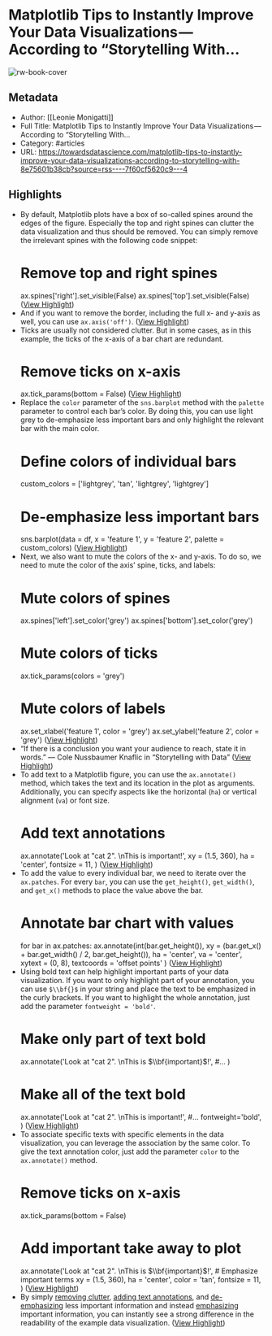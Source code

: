 # Matplotlib Tips to Instantly Improve Your Data Visualizations — According to “Storytelling With…

![rw-book-cover](https://cdn-images-1.medium.com/proxy/1*TGH72Nnw24QL3iV9IOm4VA.png)

## Metadata
- Author: [[Leonie Monigatti]]
- Full Title: Matplotlib Tips to Instantly Improve Your Data Visualizations — According to “Storytelling With…
- Category: #articles
- URL: https://towardsdatascience.com/matplotlib-tips-to-instantly-improve-your-data-visualizations-according-to-storytelling-with-8e75601b38cb?source=rss----7f60cf5620c9---4

## Highlights
- By default, Matplotlib plots have a box of so-called spines around the edges of the figure. Especially the top and right spines can clutter the data visualization and thus should be removed.
  You can simply remove the irrelevant spines with the following code snippet:
  # Remove top and right spines 
  ax.spines['right'].set_visible(False) 
  ax.spines['top'].set_visible(False) ([View Highlight](https://read.readwise.io/read/01h3b57kgnmqycy9a6hxxjrycb))
- And if you want to remove the border, including the full x- and y-axis as well, you can use `ax.axis('off')`. ([View Highlight](https://read.readwise.io/read/01h3b57vr1td9pn92n3bb1gnqm))
- Ticks are usually not considered clutter. But in some cases, as in this example, the ticks of the x-axis of a bar chart are redundant.
  # Remove ticks on x-axis 
  ax.tick_params(bottom = False) ([View Highlight](https://read.readwise.io/read/01h3b5811rpzgqe7dm94rrs233))
- Replace the `color` parameter of the `sns.barplot` method with the `palette` parameter to control each bar’s color. By doing this, you can use light grey to de-emphasize less important bars and only highlight the relevant bar with the main color.
  # Define colors of individual bars 
  custom_colors = ['lightgrey', 'tan', 'lightgrey', 'lightgrey'] 
  # De-emphasize less important bars 
  sns.barplot(data = df, 
  x = 'feature 1', 
  y = 'feature 2', 
  palette = custom_colors) ([View Highlight](https://read.readwise.io/read/01h3b59grp62sm667sb52gxkbz))
- Next, we also want to mute the colors of the x- and y-axis. To do so, we need to mute the color of the axis’ spine, ticks, and labels:
  # Mute colors of spines 
  ax.spines['left'].set_color('grey') 
  ax.spines['bottom'].set_color('grey') 
  # Mute colors of ticks 
  ax.tick_params(colors = 'grey') 
  # Mute colors of labels 
  ax.set_xlabel('feature 1', color = 'grey') 
  ax.set_ylabel('feature 2', color = 'grey') ([View Highlight](https://read.readwise.io/read/01h3b59vdv9d6jbzd65f7sdyp4))
- “If there is a conclusion you want your audience to reach, state it in words.” — Cole Nussbaumer Knaflic in “Storytelling with Data” ([View Highlight](https://read.readwise.io/read/01h3b5ag9342qm622qcpq85rd8))
- To add text to a Matplotlib figure, you can use the `ax.annotate()` method, which takes the text and its location in the plot as arguments. Additionally, you can specify aspects like the horizontal (`ha`) or vertical alignment (`va`) or font size.
  # Add text annotations 
  ax.annotate('Look at "cat 2". \nThis is important!', 
  xy = (1.5, 360), 
  ha = 'center', 
  fontsize = 11, 
  ) ([View Highlight](https://read.readwise.io/read/01h3b5amxwfveptsfgh7a60ne5))
- To add the value to every individual bar, we need to iterate over the `ax.patches`. For every `bar`, you can use the `get_height()`, `get_width()`, and `get_x()` methods to place the value above the bar.
  # Annotate bar chart with values 
  for bar in ax.patches: 
  ax.annotate(int(bar.get_height()), 
  xy = (bar.get_x() + bar.get_width() / 2, bar.get_height()), 
  ha = 'center', 
  va = 'center', 
  xytext = (0, 8), 
  textcoords = 'offset points' 
  ) ([View Highlight](https://read.readwise.io/read/01h3b5b2mtk1ps15ybeh86sy9a))
- Using bold text can help highlight important parts of your data visualization. If you want to only highlight part of your annotation, you can use `$\\bf{}$` in your string and place the text to be emphasized in the curly brackets. If you want to highlight the whole annotation, just add the parameter `fontweight = 'bold'`.
  # Make only part of text bold 
  ax.annotate('Look at "cat 2". \nThis is $\\bf{important}$!', 
  #... 
  ) 
  # Make all of the text bold 
  ax.annotate('Look at "cat 2". \nThis is important!', 
  #... 
  fontweight='bold', 
  ) ([View Highlight](https://read.readwise.io/read/01h3b5byghpkdf85kmdbtmvje3))
- To associate specific texts with specific elements in the data visualization, you can leverage the association by the same color. To give the text annotation color, just add the parameter `color` to the `ax.annotate()` method.
  # Remove ticks on x-axis 
  ax.tick_params(bottom = False) 
  # Add important take away to plot 
  ax.annotate('Look at "cat 2". \nThis is $\\bf{important}$!', # Emphasize important terms 
  xy = (1.5, 360), 
  ha = 'center', 
  color = 'tan', 
  fontsize = 11, 
  ) ([View Highlight](https://read.readwise.io/read/01h3b5c38792wrf7zjjhdrhy7d))
- By simply [removing clutter](https://towardsdatascience.com/matplotlib-tips-to-instantly-improve-your-data-visualizations-according-to-storytelling-with-8e75601b38cb?source=rss----7f60cf5620c9---4#b690), [adding text annotations](https://towardsdatascience.com/matplotlib-tips-to-instantly-improve-your-data-visualizations-according-to-storytelling-with-8e75601b38cb?source=rss----7f60cf5620c9---4#be3f), and [de-emphasizing](https://towardsdatascience.com/matplotlib-tips-to-instantly-improve-your-data-visualizations-according-to-storytelling-with-8e75601b38cb?source=rss----7f60cf5620c9---4#8422) less important information and instead [emphasizing](https://towardsdatascience.com/matplotlib-tips-to-instantly-improve-your-data-visualizations-according-to-storytelling-with-8e75601b38cb?source=rss----7f60cf5620c9---4#4c12) important information, you can instantly see a strong difference in the readability of the example data visualization. ([View Highlight](https://read.readwise.io/read/01h3b5cnnrq39r57ke5njdjer6))
